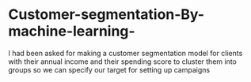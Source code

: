 # Customer-segmentation-By-machine-learning-
I  had  been asked for making a customer segmentation model for clients with their annual income and their spending score to cluster them into groups so we can specify  our target for setting up campaigns 
